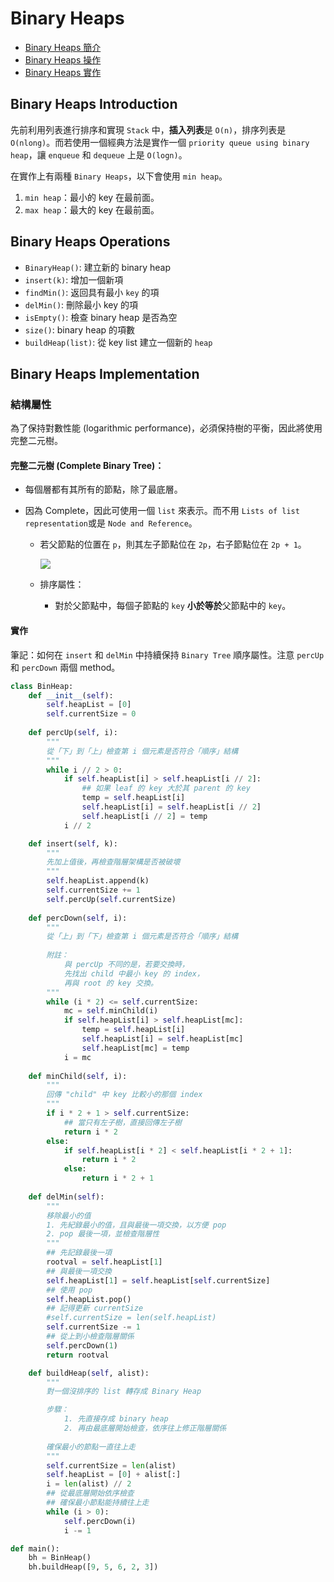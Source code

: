 # Binary Heaps

- [Binary Heaps 簡介](#binary-heaps-introduction)
- [Binary Heaps 操作](#binary-heaps-operations)
- [Binary Heaps 實作](#binaryiheaps-implementation)

## Binary Heaps Introduction

先前利用列表進行排序和實現 `Stack` 中，**插入列表**是 `O(n)`，排序列表是 `O(nlong)`。而若使用一個經典方法是實作一個 `priority queue using binary heap`，讓 `enqueue` 和 `dequeue` 上是 `O(logn)`。

在實作上有兩種 `Binary Heaps`，以下會使用 `min heap`。

1. `min heap`：最小的 key 在最前面。
2. `max heap`：最大的 key 在最前面。

## Binary Heaps Operations

- `BinaryHeap()`: 建立新的 binary heap
- `insert(k)`: 增加一個新項
- `findMin()`: 返回具有最小 `key` 的項
- `delMin()`: 刪除最小 key 的項
- `isEmpty()`: 檢查 binary heap 是否為空
- `size()`: binary heap 的項數
- `buildHeap(list)`: 從 key list 建立一個新的 `heap`

## Binary Heaps Implementation

### 結構屬性

為了保持對數性能 (logarithmic performance)，必須保持樹的平衡，因此將使用完整二元樹。

#### 完整二元樹 (Complete Binary Tree)：

- 每個層都有其所有的節點，除了最底層。

- 因為 Complete，因此可使用一個 `list` 來表示。而不用 `Lists of list representation`或是 `Node and Reference`。

  - 若父節點的位置在 `p`，則其左子節點位在 `2p`，右子節點位在 `2p + 1`。

     ![](http://interactivepython.org/runestone/static/pythonds/_images/heapOrder.png)

  - 排序屬性：

    - 對於父節點中，每個子節點的 `key` **小於等於**父節點中的 `key`。

#### 實作

筆記：如何在 `insert` 和 `delMin` 中持續保持 `Binary Tree` 順序屬性。注意 `percUp` 和 `percDown` 兩個 method。

```python
class BinHeap:
    def __init__(self):
        self.heapList = [0]
        self.currentSize = 0
    
    def percUp(self, i):
        """
        從「下」到「上」檢查第 i 個元素是否符合「順序」結構
        """
        while i // 2 > 0:
            if self.heapList[i] > self.heapList[i // 2]:
                ## 如果 leaf 的 key 大於其 parent 的 key
                temp = self.heapList[i]
                self.heapList[i] = self.heapList[i // 2]
                self.heapList[i // 2] = temp
            i // 2

    def insert(self, k):
        """
        先加上值後，再檢查階層架構是否被破壞
        """
        self.heapList.append(k)
        self.currentSize += 1
        self.percUp(self.currentSize)
    
    def percDown(self, i):
        """
        從「上」到「下」檢查第 i 個元素是否符合「順序」結構
        
        附註：
            與 percUp 不同的是，若要交換時，
            先找出 child 中最小 key 的 index，
            再與 root 的 key 交換。
        """
        while (i * 2) <= self.currentSize:
            mc = self.minChild(i)
            if self.heapList[i] > self.heapList[mc]:
                temp = self.heapList[i]
                self.heapList[i] = self.heapList[mc]
                self.heapList[mc] = temp
            i = mc
             
    def minChild(self, i):
        """
        回傳 "child" 中 key 比較小的那個 index
        """
        if i * 2 + 1 > self.currentSize:
            ## 當只有左子樹，直接回傳左子樹
            return i * 2
        else:
            if self.heapList[i * 2] < self.heapList[i * 2 + 1]:
                return i * 2
            else:
                return i * 2 + 1
    
    def delMin(self):
        """
        移除最小的值
        1. 先紀錄最小的值，且與最後一項交換，以方便 pop
        2. pop 最後一項，並檢查階層性
        """
        ## 先記錄最後一項
        rootval = self.heapList[1]
        ## 與最後一項交換
        self.heapList[1] = self.heapList[self.currentSize]
        ## 使用 pop
        self.heapList.pop()
        ## 記得更新 currentSize
        #self.currentSize = len(self.heapList)
        self.currentSize -= 1
        ## 從上到小檢查階層關係
        self.percDown(1)
        return rootval

    def buildHeap(self, alist):
        """
        對一個沒排序的 list 轉存成 Binary Heap

        步驟：
            1. 先直接存成 binary heap
            2. 再由最底層開始檢查，依序往上修正階層關係
        
        確保最小的節點一直往上走
        """
        self.currentSize = len(alist)
        self.heapList = [0] + alist[:]
        i = len(alist) // 2
        ## 從最底層開始依序檢查
        ## 確保最小節點能持續往上走
        while (i > 0):
            self.percDown(i)
            i -= 1

def main():
    bh = BinHeap()
    bh.buildHeap([9, 5, 6, 2, 3])
```
